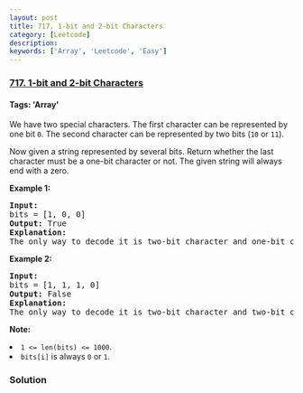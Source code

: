 ```yaml
---
layout: post
title: 717. 1-bit and 2-bit Characters
category: [Leetcode]
description: 
keywords: ['Array', 'Leetcode', 'Easy']
---
```

### [717. 1-bit and 2-bit Characters](https://leetcode.com/problems/1-bit-and-2-bit-characters)

#### Tags: 'Array'

<div class="content__u3I1 question-content__JfgR"><div><p>We have two special characters. The first character can be represented by one bit <code>0</code>. The second character can be represented by two bits (<code>10</code> or <code>11</code>).  </p>
<p>Now given a string represented by several bits. Return whether the last character must be a one-bit character or not. The given string will always end with a zero.</p>
<p><b>Example 1:</b><br/>
</p><pre><b>Input:</b> 
bits = [1, 0, 0]
<b>Output:</b> True
<b>Explanation:</b> 
The only way to decode it is two-bit character and one-bit character. So the last character is one-bit character.
</pre>
<p></p>
<p><b>Example 2:</b><br/>
</p><pre><b>Input:</b> 
bits = [1, 1, 1, 0]
<b>Output:</b> False
<b>Explanation:</b> 
The only way to decode it is two-bit character and two-bit character. So the last character is NOT one-bit character.
</pre>
<p></p>
<p><b>Note:</b>
</p><li><code>1 &lt;= len(bits) &lt;= 1000</code>.</li>
<li><code>bits[i]</code> is always <code>0</code> or <code>1</code>.</li>
<p></p></div></div>

### Solution
